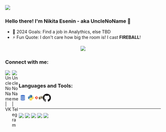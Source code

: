 <img src="https://readme-typing-svg.herokuapp.com/?font=Righteous&size=40&center=true&vCenter=true&width=500&height=90&duration=5000&color=ffffff&lines=Hello+there!+👋;" />

### Hello there! I'm Nikita Esenin - aka UncleNoName 👋

- 🥅 2024 Goals: Find a job in Analythics, else TBD
- ⚡ Fun Quote: I don't care how big the room is! I cast **FIREBALL**!

 <div id="header" align="center">
  <img src="https://i.giphy.com/media/v1.Y2lkPTc5MGI3NjExM2oyMXBrMDl3enpzN21oMnN5ZnRpdHA5ZGJkb2V1amdxcWVneGVndCZlcD12MV9pbnRlcm5hbF9naWZfYnlfaWQmY3Q9Zw/Nx0rz3jtxtEre/giphy.gif")"/>
</div>

### Connect with me:
[<img align="left" alt="UncleNoName | VK" width="22px" src="https://cdn.jsdelivr.net/npm/simple-icons@v3/icons/vk.svg"/>][VK]
[<img align="left" alt="UncleNoName | Telegram" width="22px" src="https://cdn.jsdelivr.net/npm/simple-icons@v3/icons/telegram.svg"/>][Telegram]

<br />

### Languages and Tools:
<img align="left" alt="SQL" width="26px" src="https://raw.githubusercontent.com/github/explore/80688e429a7d4ef2fca1e82350fe8e3517d3494d/topics/sql/sql.png" />
<img align="left" alt="MySQL" width="26px" src="https://raw.githubusercontent.com/github/explore/80688e429a7d4ef2fca1e82350fe8e3517d3494d/topics/python/python.png" />
<img align="left" alt="Git" width="26px" src="https://raw.githubusercontent.com/github/explore/80688e429a7d4ef2fca1e82350fe8e3517d3494d/topics/git/git.png" />
<img align="left" alt="GitHub" width="26px" src="https://raw.githubusercontent.com/github/explore/78df643247d429f6cc873026c0622819ad797942/topics/github/github.png" />

<br />
<br />

---
![](http://github-profile-summary-cards.vercel.app/api/cards/profile-details?username=UncleNoName&theme=2077)
![](http://github-profile-summary-cards.vercel.app/api/cards/repos-per-language?username=UncleNoName&theme=2077)
![](http://github-profile-summary-cards.vercel.app/api/cards/most-commit-language?username=UncleNoName&theme=2077)
![](http://github-profile-summary-cards.vercel.app/api/cards/stats?username=UncleNoName&theme=2077)
![](http://github-profile-summary-cards.vercel.app/api/cards/productive-time?username=UncleNoName&theme=2077&utcOffset=8)



[VK]: https://vk.com/uncle_no_name
[Telegram]: https://t.me/UncleNoName
